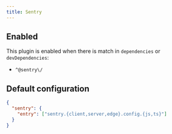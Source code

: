 ```yaml
---
title: Sentry
---
```


## Enabled

This plugin is enabled when there is match in `dependencies` or
`devDependencies`:

- `^@sentry\/`

## Default configuration

```json
{
  "sentry": {
    "entry": ["sentry.{client,server,edge}.config.{js,ts}"]
  }
}
```
